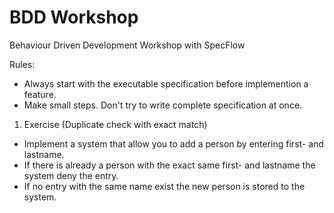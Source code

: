 BDD Workshop
============

Behaviour Driven Development Workshop with SpecFlow

Rules:
- Always start with the executable specification before implemention a feature.
- Make small steps. Don't try to write complete specification at once. 

1. Exercise (Duplicate check with exact match)
- Implement a system that allow you to add a person by entering first- and lastname.
- If there is already a person with the exact same first- and lastname the system deny the entry.
- If no entry with the same name exist the new person is stored to the system.

